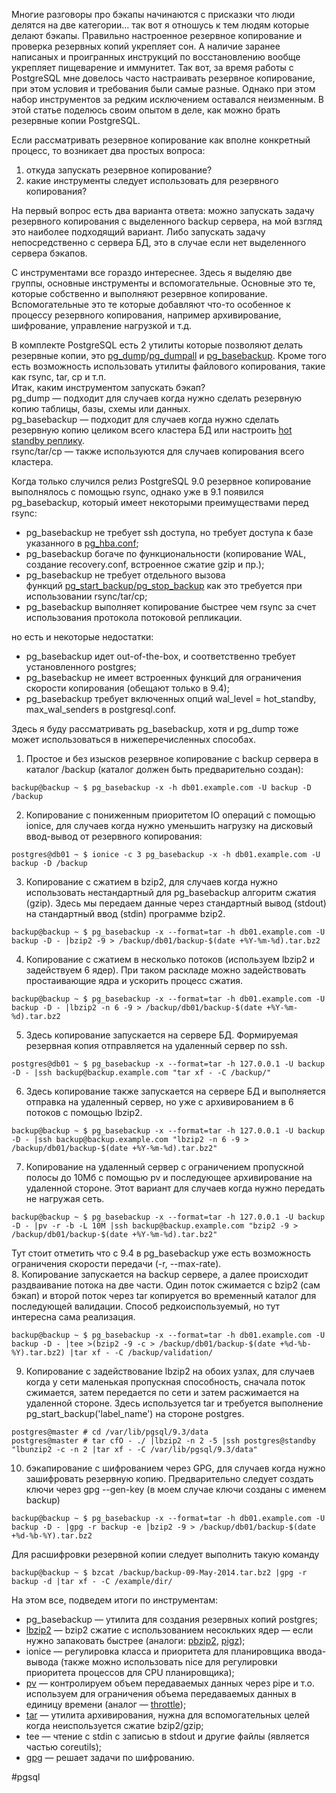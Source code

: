 Многие разговоры про бэкапы начинаются с присказки что люди делятся на две категории… так вот я отношусь к тем людям которые делают бэкапы. Правильно настроенное резервное копирование и проверка резервных копий укрепляет сон. А наличие заранее написаных и проигранных инструкций по восстановлению вообще укрепляет пищеварение и иммунитет. Так вот, за время работы с PostgreSQL мне довелось часто настраивать резервное копирование, при этом условия и требования были самые разные. Однако при этом набор инструментов за редким исключением оставался неизменным. В этой статье поделюсь своим опытом в деле, как можно брать резервные копии PostgreSQL.  
  
Если рассматривать резервное копирование как вполне конкретный процесс, то возникает два простых вопроса:  
1. откуда запускать резервное копирование?  
2. какие инструменты следует использовать для резервного копирования?  
  
На первый вопрос есть два варианта ответа: можно запускать задачу резервного копирования с выделенного backup сервера, на мой взгляд это наиболее подходящий вариант. Либо запускать задачу непосредственно с сервера БД, это в случае если нет выделенного сервера бэкапов.  
  
С инструментами все гораздо интереснее. Здесь я выделяю две группы, основные инструменты и вспомогательные. Основные это те, которые собственно и выполняют резервное копирование. Вспомогательные это те которые добавляют что-то особенное к процессу резервного копирования, например архивирование, шифрование, управление нагрузкой и т.д.  
  
В комплекте PostgreSQL есть 2 утилиты которые позволяют делать резервные копии, это [pg_dump](http://www.postgresql.org/docs/9.3/static/app-pgdump.html)/[pg_dumpall](http://www.postgresql.org/docs/9.3/static/app-pg-dumpall.html) и [pg_basebackup](http://www.postgresql.org/docs/9.3/static/app-pgbasebackup.html). Кроме того есть возможность использовать утилиты файлового копирования, такие как rsync, tar, cp и т.п.  
Итак, каким инструментом запускать бэкап?  
pg_dump — подходит для случаев когда нужно сделать резервную копию таблицы, базы, схемы или данных.  
pg_basebackup — подходит для случаев когда нужно сделать резервную копию целиком всего кластера БД или настроить [hot standby реплику](http://www.postgresql.org/docs/current/static/warm-standby.html#STREAMING-REPLICATION).  
rsync/tar/cp — также используются для случаев копирования всего кластера.  
  
Когда только случился релиз PostgreSQL 9.0 резервное копирование выполнялось с помощью rsync, однако уже в 9.1 появился pg_basebackup, который имеет некоторыми преимуществами перед rsync:  

-   pg_basebackup не требует ssh доступа, но требует доступа к базе указанного в [pg_hba.conf](http://www.postgresql.org/docs/9.3/static/auth-pg-hba-conf.html);
-   pg_basebackup богаче по функциональности (копирование WAL, создание recovery.conf, встроенное сжатие gzip и пр.);
-   pg_basebackup не требует отдельного вызова функций [pg_start_backup/pg_stop_backup](http://www.postgresql.org/docs/9.3/static/functions-admin.html#FUNCTIONS-ADMIN-BACKUP-TABLE) как это требуется при использовании rsync/tar/cp;
-   pg_basebackup выполняет копирование быстрее чем rsync за счет использования протокола потоковой репликации.

  
но есть и некоторые недостатки:  

-   pg_basebackup идет out-of-the-box, и соответственно требует установленного postgres;
-   pg_basebackup не имеет встроенных функций для ограничения скорости копирования (обещают только в 9.4);
-   pg_basebackup требует включенных опций wal_level = hot_standby, max_wal_senders в postgresql.conf.

  
  
Здесь я буду рассматривать pg_basebackup, хотя и pg_dump тоже может использоваться в нижеперечисленных способах.  
  
1. Простое и без изысков резервное копирование с backup сервера в каталог /backup (каталог должен быть предварительно создан):  

```
backup@backup ~ $ pg_basebackup -x -h db01.example.com -U backup -D /backup
```

  
2. Копирование с пониженным приоритетом IO операций с помощью ionice, для случаев когда нужно уменьшить нагрузку на дисковый ввод-вывод от резервного копирования:  

```
postgres@db01 ~ $ ionice -c 3 pg_basebackup -x -h db01.example.com -U backup -D /backup
```

  
3. Копирование с сжатием в bzip2, для случаев когда нужно использовать нестандартный для pg_basebackup алгоритм сжатия (gzip). Здесь мы передаем данные через стандартный вывод (stdout) на стандартный ввод (stdin) программе bzip2.  

```
backup@backup ~ $ pg_basebackup -x --format=tar -h db01.example.com -U backup -D - |bzip2 -9 > /backup/db01/backup-$(date +%Y-%m-%d).tar.bz2
```

  
4. Копирование с сжатием в несколько потоков (используем lbzip2 и задействуем 6 ядер). При таком раскладе можно задействовать простаивающие ядра и ускорить процесс сжатия.  

```
backup@backup ~ $ pg_basebackup -x --format=tar -h db01.example.com -U backup -D - |lbzip2 -n 6 -9 > /backup/db01/backup-$(date +%Y-%m-%d).tar.bz2
```

  
5. Здесь копирование запускается на сервере БД. Формируемая резервная копия отправляется на удаленный сервер по ssh.  

```
postgres@db01 ~ $ pg_basebackup -x --format=tar -h 127.0.0.1 -U backup -D - |ssh backup@backup.example.com "tar xf - -C /backup/"
```

  
6. Здесь копирование также запускается на сервере БД и выполняется отправка на удаленный сервер, но уже с архивированием в 6 потоков с помощью lbzip2.  

```
backup@backup ~ $ pg_basebackup -x --format=tar -h 127.0.0.1 -U backup -D - |ssh backup@backup.example.com "lbzip2 -n 6 -9 > /backup/db01/backup-$(date +%Y-%m-%d).tar.bz2"
```

  
7. Копирование на удаленный сервер с ограничением пропускной полосы до 10Мб с помощью pv и последующее архивирование на удаленной стороне. Этот вариант для случаев когда нужно передать не нагружая сеть.  

```
backup@backup ~ $ pg_basebackup -x --format=tar -h 127.0.0.1 -U backup -D - |pv -r -b -L 10M |ssh backup@backup.example.com "bzip2 -9 > /backup/db01/backup-$(date +%Y-%m-%d).tar.bz2"
```

  
Тут стоит отметить что c 9.4 в pg_basebackup уже есть возможность ограничения скорости передачи (-r, --max-rate).  
8. Копирование запускается на backup сервере, а далее происходит раздваивание потока на две части. Один поток сжимается с bzip2 (сам бэкап) и второй поток через tar копируется во временный каталог для последующей валидации. Способ редкоиспользуемый, но тут интересна сама реализация.  

```
backup@backup ~ $ pg_basebackup -x --format=tar -h db01.example.com -U backup -D - |tee >(bzip2 -9 -c > /backup/db01/backup-$(date +%d-%b-%Y).tar.bz2) |tar xf - -C /backup/validation/
```

  
9. Копирование с задействование lbzip2 на обоих узлах, для случаев когда у сети маленькая пропускная способность, сначала поток сжимается, затем передается по сети и затем расжимается на удаленной стороне. Здесь используется tar и требуется выполнение pg_start_backup('label_name') на стороне postgres.  

```
postgres@master # cd /var/lib/pgsql/9.3/data
postgres@master # tar cfO - ./ |lbzip2 -n 2 -5 |ssh postgres@standby "lbunzip2 -c -n 2 |tar xf - -C /var/lib/pgsql/9.3/data"
```

  
10. бэкапирование с шифрованием через GPG, для случаев когда нужно зашифровать резервную копию. Предварительно следует создать ключи через gpg --gen-key (в моем случае ключи созданы с именем backup)  

```
backup@backup ~ $ pg_basebackup -x --format=tar -h db01.example.com -U backup -D - |gpg -r backup -e |bzip2 -9 > /backup/db01/backup-$(date +%d-%b-%Y).tar.bz2
```

  
Для расшифровки резервной копии следует выполнить такую команду  

```
backup@backup ~ $ bzcat /backup/backup-09-May-2014.tar.bz2 |gpg -r backup -d |tar xf - -C /example/dir/
```

  
На этом все, подведем итоги по инструментам:  

-   pg_basebackup — утилита для создания резервных копий postgres;
-   [lbzip2](http://lbzip2.org/) — bzip2 сжатие с использованием несокльких ядер — если нужно запаковать быстрее (аналоги: [pbzip2](http://compression.ca/pbzip2/), [pigz](http://zlib.net/pigz/));
-   ionice — регулировка класса и приоритета для планировщика ввода-вывода (также можно использовать nice для регулировки приоритета процессов для CPU планировщика);
-   [pv](http://linux.die.net/man/1/pv) — контролируем объем передаваемых данных через pipe и т.о. используем для ограничения объема передаваемых данных в единицу времени (аналог — [throttle](http://linux.die.net/man/1/throttle));
-   [tar](http://www.gnu.org/software/tar/) — утилита архивирования, нужна для вспомогательных целей когда неиспользуется сжатие bzip2/gzip;
-   tee — чтение с stdin c записью в stdout и другие файлы (является частью coreutils);
-   [gpg](https://www.gnupg.org/) — решает задачи по шифрованию.

#pgsql

